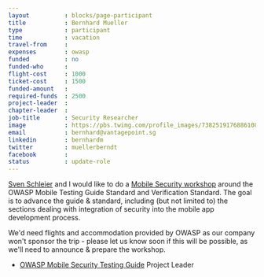 ```yaml
---
layout          : blocks/page-participant
title           : Bernhard Mueller
type            : participant
time            : vacation
travel-from     :
expenses        : owasp
funded          : no
funded-who      :
flight-cost     : 1000
ticket-cost     : 1500
funded-amount   :
required-funds  : 2500
project-leader  :
chapter-leader  :
job-title       : Security Researcher
image           : https://pbs.twimg.com/profile_images/738251917688610816/1_MzP-c2_400x400.jpg
email           : bernhard@vantagepoint.sg
linkedin        : bernhardm
twitter         : muellerberndt
facebook        :
status          : update-role
---
```


[Sven Schleier](/Participants/need-funding/Sven-Schleier.html) and I would like to do a [Mobile Security workshop](/Working-Sessions/Mobile-Security/index.html) around the OWASP Mobile Testing Guide Standard and Verification Standard. 
The goal is to advance the guide & standard, including (but not limited to) the sections dealing with integration of security into the mobile app development process.  

We'd need flights and accommodation provided by OWASP as our company won't sponsor the trip - please let us know soon if this will be possible, as we'll need to announce & prepare the workshop.

* [OWASP Mobile Security Testing Guide](https://www.owasp.org/index.php/OWASP_Mobile_Security_Testing_Guide) Project Leader


